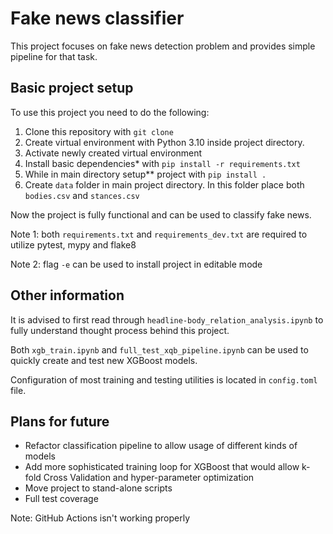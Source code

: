 # Fake news classifier  

This project focuses on fake news detection problem and provides simple pipeline for that task.  

## Basic project setup
To use this project you need to do the following:
1. Clone this repository with `git clone`
2. Create virtual environment with Python 3.10 inside project directory.
3. Activate newly created virtual environment
4. Install basic dependencies* with `pip install -r requirements.txt`
5. While in main directory setup** project with `pip install .` 
6. Create `data` folder in main project directory. In this folder place both `bodies.csv` and `stances.csv`

Now the project is fully functional and can be used to classify fake news.

Note 1: both `requirements.txt` and `requirements_dev.txt` are required to utilize pytest, mypy and flake8

Note 2: flag `-e` can be used to install project in editable mode

## Other information
It is advised to first read through `headline-body_relation_analysis.ipynb` to fully understand thought process behind this project.

Both `xgb_train.ipynb` and `full_test_xqb_pipeline.ipynb` can be used to quickly create and test new XGBoost models.

Configuration of most training and testing utilities is located in `config.toml` file.

## Plans for future
- Refactor classification pipeline to allow usage of different kinds of models
- Add more sophisticated training loop for XGBoost that would allow k-fold Cross Validation and hyper-parameter optimization
- Move project to stand-alone scripts
- Full test coverage

Note: GitHub Actions isn't working properly
